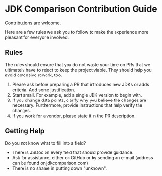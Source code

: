 # JDK Comparison Contribution Guide

Contributions are welcome.

Here are a few rules we ask you to follow to make the experience more pleasant for everyone involved.

## Rules

The rules should ensure that you do not waste your time on PRs that we ultimately have to reject to keep the project viable. They should help you avoid extensive rework, too.

1. Please ask before preparing a PR that introduces new JDKs or adds criteria. Add some justification.
2. Start small. For example, add a single JDK version to begin with.
3. If you change data points, clarify why you believe the changes are necessary. Furthermore, provide instructions that help verify the changes.
4. If you work for a vendor, please state it in the PR description.

## Getting Help

Do you not know what to fill into a field?

-   There is JSDoc on every field that should provide guidance.
-   Ask for assistance, either on GitHub or by sending an e-mail (address can be found on jdkcomparison.com)
-   There is no shame in putting down "unknown".
